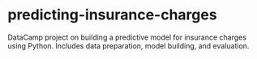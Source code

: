 # predicting-insurance-charges
DataCamp project on building a predictive model for insurance charges using Python. Includes data preparation, model building, and evaluation.
